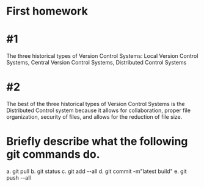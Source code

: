 # First homework

# #1 
The three historical types of Version Control Systems: Local Version Control Systems, Central Version Control Systems, Distributed Control Systems

# #2
The best of the three historical types of Version Control Systems is the Distributed Control system because it allows for collaboration, proper file organization, security of files, and allows for the reduction of file size.

# Briefly describe what the following git commands do.
a. git pull
b. git status
c. git add --all
d. git commit -m"latest build"
e. git push --all

